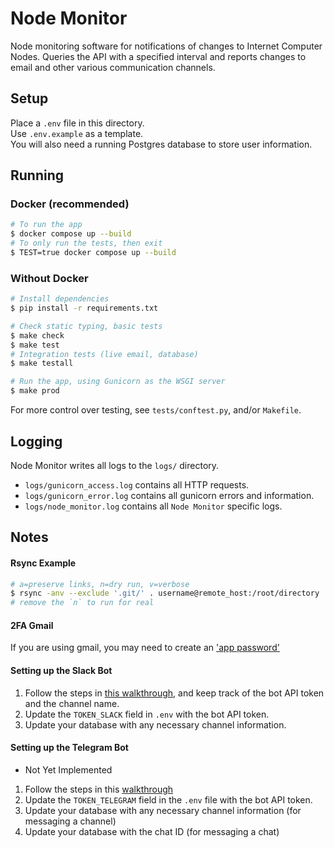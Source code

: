 # Node Monitor

Node monitoring software for notifications of changes to Internet Computer Nodes.
Queries the API with a specified interval and reports changes to email and other various communication channels.

## Setup

Place a `.env` file in this directory.  
Use `.env.example` as a template.  
You will also need a running Postgres database to store user information.


## Running

### Docker (recommended)
```bash
# To run the app
$ docker compose up --build
# To only run the tests, then exit
$ TEST=true docker compose up --build
```

### Without Docker

```bash
# Install dependencies
$ pip install -r requirements.txt

# Check static typing, basic tests
$ make check
$ make test
# Integration tests (live email, database)
$ make testall

# Run the app, using Gunicorn as the WSGI server
$ make prod
```

For more control over testing, see `tests/conftest.py`, and/or `Makefile`.


## Logging

Node Monitor writes all logs to the `logs/` directory.  
- `logs/gunicorn_access.log` contains all HTTP requests.
- `logs/gunicorn_error.log` contains all gunicorn errors and information.
- `logs/node_monitor.log` contains all `Node Monitor` specific logs.



## Notes

#### Rsync Example
```bash
# a=preserve links, n=dry run, v=verbose
$ rsync -anv --exclude '.git/' . username@remote_host:/root/directory
# remove the `n` to run for real
```

#### 2FA Gmail
If you are using gmail, you may need to create an ['app password'](https://support.google.com/mail/answer/185833)

#### Setting up the Slack Bot
1. Follow the steps in [this walkthrough](https://app.tango.us/app/workflow/Setting-up-a-Node-Monitor-Bot-in-Slack--Step-by-Step-Instructions-c971a31e13a344dc8cba4c2ebc3f4e4e), and keep track of the bot API token and the channel name.
2. Update the `TOKEN_SLACK` field in `.env` with the bot API token.
3. Update your database with any necessary channel information.

#### Setting up the Telegram Bot
- Not Yet Implemented
1. Follow the steps in this [walkthrough](https://help.nethunt.com/en/articles/6467726-how-to-create-a-telegram-bot-and-use-it-to-post-in-telegram-channels)
2. Update the `TOKEN_TELEGRAM` field in the `.env` file with the bot API token.
3. Update your database with any necessary channel information (for messaging a channel)
4. Update your database with the chat ID (for messaging a chat)
